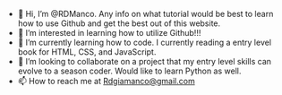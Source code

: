 - 👋 Hi, I’m @RDManco. Any info on what tutorial would be best to learn how to use Github and get the best out of this website.
- 👀 I’m interested in learning how to utilize Github!!!  
- 🌱 I’m currently learning how to code. I currently reading a entry level book for HTML, CSS, and JavaScript.
- 💞️ I’m looking to collaborate on a project that my entry level skills can evolve to a season coder. Would like to learn Python as well.
- 📫 How to reach me at Rdgiamanco@gmail.com

<!---
RDManco/RDManco is a ✨ special ✨ repository because its `README.md` (this file) appears on your GitHub profile.
You can click the Preview link to take a look at your changes.
--->
